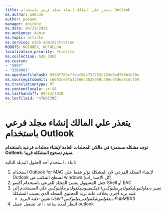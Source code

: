 ```yaml
---
title: يتعذر علي المالك إنشاء مجلد فرعي باستخدام Outlook
ms.author: pebaum
author: pebaum
manager: mnirkhe
ms.date: 04/21/2020
ms.audience: Admin
ms.topic: article
ms.service: o365-administration
ROBOTS: NOINDEX, NOFOLLOW
localization_priority: Priority
ms.collection: Adm_O365
ms.custom:
- "5884"
- "3500007"
ms.openlocfilehash: 9590f780cffeaf644733752c763e04d748b1b39e
ms.sourcegitcommit: c6692ce0fa1358ec3529e59ca0ecdfdea4cdc759
ms.translationtype: MT
ms.contentlocale: ar-SA
ms.lasthandoff: 09/14/2020
ms.locfileid: "47665705"
---
```

# <a name="owner-cannot-create-sub-folder-using-outlook"></a>يتعذر علي المالك إنشاء مجلد فرعي باستخدام Outlook

**توجد مشكله مستمرة في مالكي المجلدات العامة لإنشاء مجلدات فرعيه باستخدام Outlook. سيتم تصحيح المشكلة قريبا.**

اثناء ، استخدم أحد الحلول البديلة التالية:

1. استخدام Outlook for MAC لإنشاء المجلد الفرعي لان المشكلة تؤثر فقط علي Outlook لسطح المكتب من windows (كل الإصدارات)
2. جعل المسؤول ينشئ المجلد الفرعي باستخدام أكسو Shell أو EAC
3. تغيير ديفاولتبوبليكفولديرميلبوكس/افيكتيفيبوبليكفولديرمايلبوكس علي المستخدم إلى علبه بريد أخرى بخلاف علبه بريد المحتوي للمجلد الذي يسبب المشكلة  
    - *تعيين-علبه البريد User1 ديفاولتبوبليكفولديرميلبوكس PubMBX3*
4. انتظر لمده ساعة ، أعد تشغيل عميل outlook